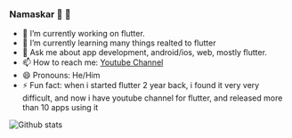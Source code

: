 ### Namaskar 🙏 🤝

<!--
**RaghvendraDev/RaghvendraDev** is a ✨ _special_ ✨ repository because its `README.md` (this file) appears on your GitHub profile.

Here are some ideas to get you started:-->
<!-- - 👯 I’m looking to collaborate on firebase
- 🤔 I’m looking for help with  -->

- 🔭 I’m currently working on flutter.
- 🌱 I’m currently learning many things realted to flutter
- 💬 Ask me about app development, android/ios, web, mostly flutter.
- 📫 How to reach me: [Youtube Channel](https://www.youtube.com/c/CodeAlgo)
- 😄 Pronouns: He/Him
- ⚡ Fun fact: when i started flutter 2 year back, i found it very very difficult, and now i have youtube channel for flutter, and released more than 10 apps using it


![Github stats](https://github-readme-stats.vercel.app/api?username=RaghvendraDev)

